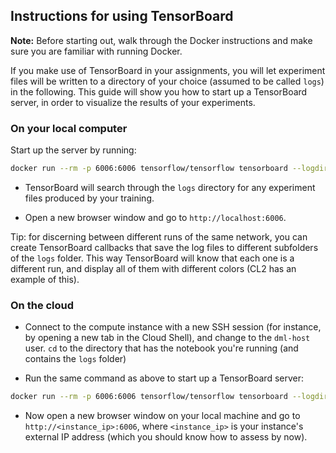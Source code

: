 ## Instructions for using TensorBoard
**Note:** Before starting out, walk through the Docker instructions and make sure you are familiar with running Docker.

If you make use of TensorBoard in your assignments, you will let experiment files will be written to a directory of your choice (assumed to be called `logs`) in the following. This guide will show you how to start up a TensorBoard server, in order to visualize the results of your experiments.

### On your local computer
Start up the server by running:
```bash
docker run --rm -p 6006:6006 tensorflow/tensorflow tensorboard --logdir logs
```
- TensorBoard will search through the `logs` directory for any experiment files produced by your training.

- Open a new browser window and go to `http://localhost:6006`.

Tip: for discerning between different runs of the same network, you can create TensorBoard callbacks that save the log files to different subfolders of the `logs` folder. This way TensorBoard will know that each one is a different run, and display all of them with different colors (CL2 has an example of this).

### On the cloud
- Connect to the compute instance with a new SSH session (for instance, by opening a new tab in the Cloud Shell), and change to the `dml-host` user. `cd` to the directory that has the notebook you're running (and contains the `logs` folder)

- Run the same command as above to start up a TensorBoard server:
```bash
docker run --rm -p 6006:6006 tensorflow/tensorflow tensorboard --logdir logs
```

- Now open a new browser window on your local machine and go to `http://<instance_ip>:6006`, where `<instance_ip>` is your instance's external IP address (which you should know how to assess by now).
